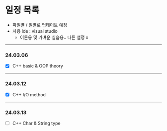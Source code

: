 # **일정 목록**

- 파일별 / 일별로 업데이트 예정
- 사용 ide : visual studio
    - 이론용 및 가벼운 실습용.. 다른 설정 x

___

### 24.03.06

- [x] C++ basic & OOP theory

___

### 24.03.12

- [x] C++ I/O method

___

### 24.03.13

- [ ] C++ Char & String type
